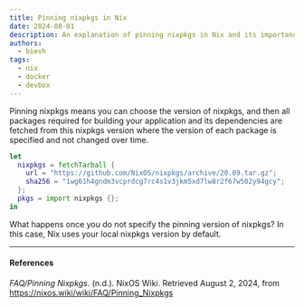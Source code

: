 ```yaml
---
title: Pinning nixpkgs in Nix
date: 2024-08-01
description: An explanation of pinning nixpkgs in Nix and its importance for reproducible builds
authors:
  - bievh
tags:
  - nix
  - docker
  - devbox
---
```


Pinning nixpkgs means you can choose the version of nixpkgs, and then all packages required for building your application and its dependencies are fetched from this nixpkgs version where the version of each package is specified and not changed over time. 

```nix
let
  nixpkgs = fetchTarball {
    url = "https://github.com/NixOS/nixpkgs/archive/20.09.tar.gz";
    sha256 = "1wg61h4gndm3vcprdcg7rc4s1v3jkm5xd7lw8r2f67w502y94gcy";
  };
  pkgs = import nixpkgs {};
in
```
What happens once you do not specify the pinning version of nixpkgs? In this case, Nix uses your local nixpkgs version by default. 

---
#### References
*FAQ/Pinning Nixpkgs*. (n.d.). NixOS Wiki. Retrieved August 2, 2024, from https://nixos.wiki/wiki/FAQ/Pinning_Nixpkgs

